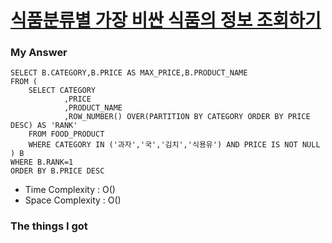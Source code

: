 # [식품분류별 가장 비싼 식품의 정보 조회하기](https://school.programmers.co.kr/learn/courses/30/lessons/131116)



### My Answer

```mysql
SELECT B.CATEGORY,B.PRICE AS MAX_PRICE,B.PRODUCT_NAME
FROM (
    SELECT CATEGORY
            ,PRICE
            ,PRODUCT_NAME
            ,ROW_NUMBER() OVER(PARTITION BY CATEGORY ORDER BY PRICE DESC) AS 'RANK'
    FROM FOOD_PRODUCT
    WHERE CATEGORY IN ('과자','국','김치','식용유') AND PRICE IS NOT NULL
) B
WHERE B.RANK=1
ORDER BY B.PRICE DESC
```

* Time Complexity : O()
* Space Complexity : O()



### The things I got

